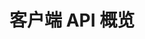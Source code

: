 # 客户端 API 概览

<CardGroup cols={2}>
<Card title="iOS: Objective-C"  href="https://doc-zh.zego.im/article/19450" target="_blank"/>
<Card title="iOS: Swift"  href="https://doc-zh.zego.im/article/19484" target="_blank"/>
<Card title="Android: Java" href="https://doc-zh.zego.im/article/19451" target="_blank"/>
<Card title="Android: Kotlin" href="https://doc-zh.zego.im/article/19485" target="_blank"/>
<Card title="macOS: Objective-C" href="https://doc-zh.zego.im/article/19487" target="_blank"/>
<Card title="macOS: Swift" href="https://doc-zh.zego.im/article/19486" target="_blank"/>
<Card title="macOS: C++" href="https://doc-zh.zego.im/article/19488" target="_blank"/>
<Card title="Windows: C++" href="https://doc-zh.zego.im/article/19489" target="_blank"/>
<Card title="Windows: C#" href="https://doc-zh.zego.im/article/19490" target="_blank"/>
<Card title="HarmonyOS: ArkTS" href="https://doc-zh.zego.im/article/20527" target="_blank"/>
<Card title="Linux: C++" href="https://doc-zh.zego.im/article/19491" target="_blank"/>
<Card title="Linux: Java" href="https://doc-zh.zego.im/article/19707" target="_blank"/>
<Card title="Web: TS" href="https://doc-zh.zego.im/article/19492" target="_blank"/>
<Card title="小程序: JS" href="https://doc-zh.zego.im/article/19493" target="_blank"/>
<Card title="Flutter: Dart" href="https://doc-zh.zego.im/article/19494" target="_blank"/>
<Card title="Electron: JS" href="https://doc-zh.zego.im/article/19495" target="_blank"/>
<Card title="Unreal Engine: C++" href="https://doc-zh.zego.im/article/20678" target="_blank"/>
<Card title="Unity3D: C#" href="https://doc-zh.zego.im/article/19496" target="_blank"/>
<Card title="uni-app: TS" href="https://doc-zh.zego.im/article/19498" target="_blank"/>
<Card title="React Native: TS" href="https://doc-zh.zego.im/article/19497" target="_blank"/>
<Card title="Cocos Creator: TS" href="https://doc-zh.zego.im/article/19500" target="_blank"/>
</CardGroup>